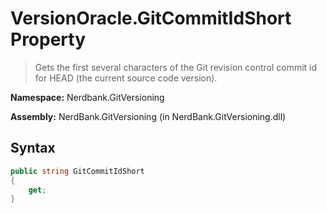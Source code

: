 # VersionOracle.GitCommitIdShort Property
> Gets the first several characters of the Git revision control commit id for HEAD (the current source code version).

**Namespace:** Nerdbank.GitVersioning

**Assembly:** NerdBank.GitVersioning (in NerdBank.GitVersioning.dll)
## Syntax
~~~~csharp
public string GitCommitIdShort
{
	get;
}
~~~~
